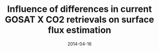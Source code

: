 ---
title: "Influence of differences in current GOSAT X CO2 retrievals on surface flux estimation"
collection: publications
permalink: /publication/2014-04-16-Takagi
date: 2014-04-16
venue: 'Geophysical Research Letters'
paperurl: 'https://doi.org/doi:10.1002/2013GL059174'
citation: '<b>12</b> - Takagi H., Houweling S., Andres R.J., Belikov D., Bril A. et al., Influence of differences in current GOSAT X CO2 retrievals on surface flux estimation, Geophysical Research Letters, 41, 2598-2605, (2014-04-16). <a href=&quot;https://doi.org/doi:10.1002/2013GL059174&quot;>doi:10.1002/2013GL059174</a> (cited 30 times)

'
---